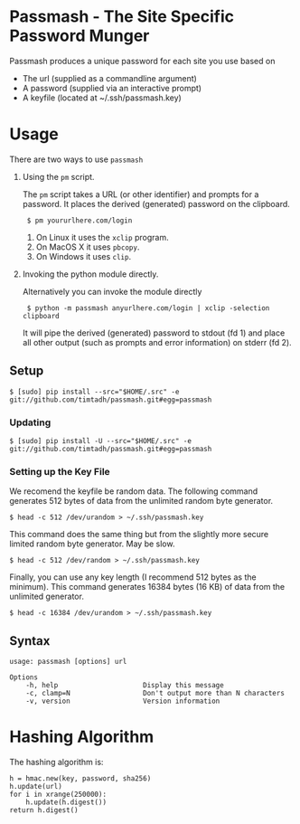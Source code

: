 Passmash - The Site Specific Password Munger
============================================

Passmash produces a unique password for each site you use based on

- The url (supplied as a commandline argument)
- A password (supplied via an interactive prompt)
- A keyfile (located at ~/.ssh/passmash.key)


Usage
=====

There are two ways to use `passmash`

1. Using the `pm` script.

    The `pm` script takes a URL (or other identifier) and prompts for a
    password. It places the derived (generated) password on the clipboard.

        $ pm yoururlhere.com/login

    1. On Linux it uses the `xclip` program. 
    2. On MacOS X it uses `pbcopy`.
    3. On Windows it uses `clip`.

2. Invoking the python module directly. 

    Alternatively you can invoke the module directly

        $ python -m passmash anyurlhere.com/login | xclip -selection clipboard
    
    It will pipe the derived (generated) password to stdout (fd 1) and place all
    other output (such as prompts and error information) on stderr (fd 2).
        

Setup
-----

    $ [sudo] pip install --src="$HOME/.src" -e git://github.com/timtadh/passmash.git#egg=passmash

### Updating
  
    $ [sudo] pip install -U --src="$HOME/.src" -e git://github.com/timtadh/passmash.git#egg=passmash

### Setting up the Key File
    
We recomend the keyfile be random data. The following command generates 512
bytes of data from the unlimited random byte generator.

    $ head -c 512 /dev/urandom > ~/.ssh/passmash.key

This command does the same thing but from the slightly more secure limited
random byte generator. May be slow.

    $ head -c 512 /dev/random > ~/.ssh/passmash.key

Finally, you can use any key length (I recommend 512 bytes as the minimum). This
command generates 16384 bytes (16 KB) of data from the unlimited generator. 

    $ head -c 16384 /dev/urandom > ~/.ssh/passmash.key


Syntax
------

    usage: passmash [options] url 

    Options
        -h, help                     Display this message
        -c, clamp=N                  Don't output more than N characters
        -v, version                  Version information


Hashing Algorithm
=================

The hashing algorithm is:

    h = hmac.new(key, password, sha256)
    h.update(url)
    for i in xrange(250000):
        h.update(h.digest())
    return h.digest()



